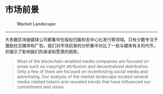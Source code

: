 # 市场前景

> #### Market Landscape

---

大多数区块链媒体公司都集中在版权归属和去中心化发行等领域。只有少数专注于激励社交媒体和广告。我们对市场前景的分析集中对比了一些与媒体有关的代币，并揭示了影响我们的承诺和愿景的趋势。

> Most of the blockchain-enabled media companies are focused on areas such as copyright attribution and decentralized distribution. Only a few of them are focused on incentivizing social media and advertising. Our analysis of the market landscape located several media-related tokens and revealed trends that have influenced our commitment and vision.



